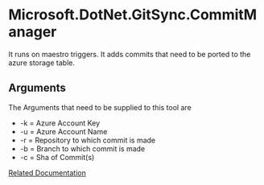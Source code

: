 # Microsoft.DotNet.GitSync.CommitManager

It runs on maestro triggers. It adds commits that need to be ported to the azure storage table.

## Arguments
The Arguments that need to be supplied to this tool are 

- -k = Azure Account Key
- -u = Azure Account Name
- -r = Repository to which commit is made
- -b = Branch to which commit is made
- -c = Sha of Commit(s)

[Related Documentation](../../Documentation/GitSyncTools.md )